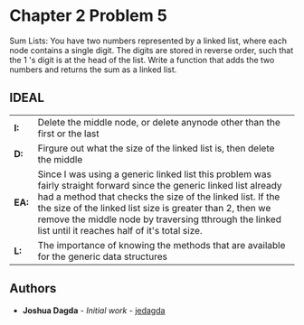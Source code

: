 
# Chapter 2 Problem 5

Sum Lists: You have two numbers represented by a linked list, where each node contains a single
digit. The digits are stored in reverse order, such that the 1 's digit is at the head of the list. Write a
function that adds the two numbers and returns the sum as a linked list.

## IDEAL 
 <table style="width:100%">
  <tr>
    <td><B>I:</B></td>
   <td>Delete the middle node, or delete anynode other than the first or the last</td>
    <tr>
    <td><B>D:</B></td>
    <td>Firgure out what the size of the linked list is, then delete the middle</td>
  </tr>
  <tr>
    <td><B>EA:</B></td>
    <td> Since I was using a generic linked list this problem was fairly straight forward since the generic linked list already had a method that checks the size of the linked list. If the the size of the linked list size is greater than 2, then we remove the middle node by traversing tthrough the linked list until it reaches half of it's total size. </td>
  </tr>
  <tr>
    <td><B>L:</B></td>
    <td>The importance of knowing the methods that are available for the generic data structures</td>
  </tr>
</table> 

## Authors

* **Joshua Dagda** - *Initial work* - [jedagda](https://github.com/jedagda)





